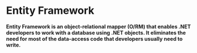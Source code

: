 ﻿# Entity Framework
**Entity Framework is an object-relational mapper
(O/RM) that enables .NET developers to work with a database
using .NET objects. It eliminates the need for 
most of the data-access code that developers
usually need to write.**

